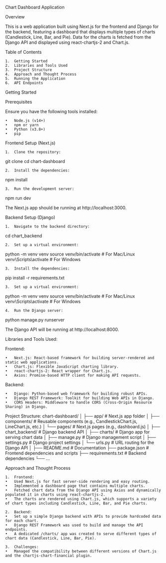 Chart Dashboard Application

Overview

This is a web application built using Next.js for the frontend and Django for the backend, featuring a dashboard that displays multiple types of charts (Candlestick, Line, Bar, and Pie). Data for the charts is fetched from the Django API and displayed using react-chartjs-2 and Chart.js.

Table of Contents

	1.	Getting Started
	2.	Libraries and Tools Used
	3.	Project Structure
	4.	Approach and Thought Process
	5.	Running the Application
	6.	API Endpoints

Getting Started

Prerequisites

Ensure you have the following tools installed:

	•	Node.js (v14+)
	•	npm or yarn
	•	Python (v3.8+)
	•	pip

Frontend Setup (Next.js)

	1.	Clone the repository:
  git clone <repository-url>
  cd chart-dashboard

 	2.	Install the dependencies:
  npm install
  
 	3.	Run the development server:
  npm run dev

The Next.js app should be running at http://localhost:3000.

Backend Setup (Django)

 	1.	Navigate to the backend directory:
  cd chart_backend
  
 	2.	Set up a virtual environment:
  python -m venv venv
  source venv/bin/activate   # For Mac/Linux
  venv\Scripts\activate      # For Windows

 	3.	Install the dependencies:
  pip install -r requirements.txt

 	3.	Set up a virtual environment:
  python -m venv venv
  source venv/bin/activate   # For Mac/Linux
  venv\Scripts\activate      # For Windows

 	4.	Run the Django server:
  python manage.py runserver

The Django API will be running at http://localhost:8000.

Libraries and Tools Used:

Frontend:

	•	Next.js: React-based framework for building server-rendered and static web applications.
	•	Chart.js: Flexible JavaScript charting library.
	•	react-chartjs-2: React wrapper for Chart.js.
	•	Axios: Promise-based HTTP client for making API requests.

Backend:

	•	Django: Python-based web framework for building robust APIs.
	•	Django REST Framework: Toolkit for building Web APIs in Django.
	•	CORS Headers: Middleware to handle CORS (Cross-Origin Resource Sharing) in Django.

Project Structure:
chart-dashboard/
│
├── app/                  # Next.js app folder
│   ├── components/       # Reusable components (e.g., CandlestickChart.js, LineChart.js, etc.)
│   └── pages/            # Next.js pages (e.g., dashboard.js)
│
├── chart_backend/        # Django backend API
│   ├── charts/           # Django app for serving chart data
│   ├── manage.py         # Django management script
│   ├── settings.py       # Django project settings
│   └── urls.py           # URL routing for the Django API
│
├── README.md             # Documentation
├── package.json          # Frontend dependencies and scripts
├── requirements.txt      # Backend dependencies
└── ...

Approach and Thought Process

	1.	Frontend:
	•	Used Next.js for fast server-side rendering and easy routing.
	•	Implemented a dashboard page that contains multiple charts.
	•	Fetched chart data from the Django API using Axios and dynamically populated it in charts using react-chartjs-2.
	•	The charts are rendered using Chart.js, which supports a variety of chart types including Candlestick, Line, Bar, and Pie charts.
 
	2.	Backend:
	•	Set up a simple Django backend with APIs to provide hardcoded data for each chart.
	•	Django REST Framework was used to build and manage the API endpoints.
	•	A dedicated /charts/ app was created to serve different types of chart data (Candlestick, Line, Bar, Pie).
 
	3.	Challenges:
	•	Managed the compatibility between different versions of Chart.js and the chartjs-chart-financial plugin.


  
